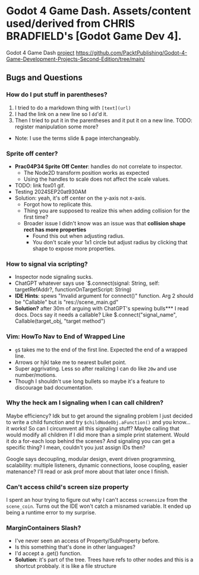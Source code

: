 Godot 4 Game Dash. Assets/content used/derived from CHRIS BRADFIELD's [Godot Game Dev 4].
=======
Godot 4 Game Dash [project]()
https://github.com/PacktPublishing/Godot-4-Game-Development-Projects-Second-Edition/tree/main/




## Bugs and Questions

### How do I put stuff in parentheses?
1. I tried to do a markdown thing with `[text](url)`
2. I had the link on a new line so I `dd`'d it.
3. Then I tried to put it in the parentheses and it put it on a new line.
TODO: register manipulation some more? 

* Note: I use the terms slide & page interchangeably. 

### Sprite off center?
* **Prac04P34 Sprite Off Center**: handles do not correlate to inspector.
	* The Node2D transform position works as expected
	* Using the handles to scale does not affect the scale values.
* TODO: link fox01 gif.
* Testing 2024SEP20at930AM
* Solution: yeah, it's off center on the y-axis not x-axis.
  * Forgot how to replicate this.
  * Thing you are supposed to realize this when adding collision for the first time?
  * Broader issue I didn't know was an issue was that **collision shape rect has more properties**
    * Found this out when adjusting radius.
    * You don't scale your 1x1 circle but adjust radius by clicking that shape to expose more properties.

### How to signal via scripting?
* Inspector node signaling sucks. 
* ChatGPT whatever says use `$<nodeObject>.connect(signal: String, self: targetRefAddr?, functionOnTargetScript: String)
* **IDE Hints**: spews "Invalid argument for connect()" function. Arg 2 should be "Callable" but is "res://scene_main.gd"
* **Solution?** after 30m of arguing with ChatGPT's spewing bulls\*\*\* I read docs. Docs say it needs a callable? Like $<childObjOfNodeNameAsStr>.connect("signal_name", Callable(target_obj, "target method")



### Vim: HowTo Nav to End of Wrapped Line
* `g$` takes me to the end of the first line. Expected the end of a wrapped line.
* Arrows or hjkl take me to nearest bullet point. 
* Super aggrivating. Less so after realizing I can do like `20w` and use number/motions.
* Though I shouldn't use long bullets so maybe it's a feature to discourage bad documentation.


### Why the heck am I signaling when I can call children?
Maybe efficiency? Idk but to get around the signaling problem I just decided to write a child
function and try `$childNodeObj.aFunction()` and you know... it works!
So can I circumvent all this signaling stuff? Maybe calling that would modify all children if
I did more than a simple print statement. Would it do a for-each loop behind the scenes?
And signaling you can get a specific thing? I mean, couldn't you just assign IDs then?

Google says decoupling, modular design, event driven programming, scalability: multiple listeners, dynamic connections, loose coupling, easier matenance? I'll read or ask prof more about that later once I finish. 

### Can't access child's screen size property
I spent an hour trying to figure out why I can't access `screensize` from the `scene_coin`. 
Turns out the IDE won't catch a misnamed variable. It ended up being a runtime error to my surprise.

### MarginContainers Slash?
* I've never seen an access of Property/SubProperty before.
* Is this something that's done in other languages?
* I'd accept a .get() function.
* **Solution**: it's part of the tree. Trees have refs to other nodes and this is a shortcut probbaly.
it is like a file structure

